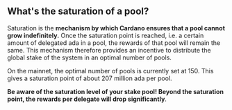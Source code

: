 ## What's the saturation of a pool?

Saturation is the **mechanism by which Cardano ensures that a pool cannot grow indefinitely.** Once the saturation point is reached, i.e. a certain amount of delegated ada in a pool, the rewards of that pool will remain the same. This mechanism therefore provides an incentive to distribute the global stake of the system in an optimal number of pools.

On the mainnet, the optimal number of pools is currently set at 150. This gives a saturation point of about 207 million ada per pool. 

**Be aware of the saturation level of your stake pool! Beyond the saturation point, the rewards per delegate will drop significantly**.